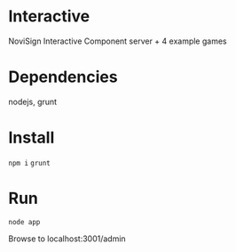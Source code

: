 # Interactive
NoviSign Interactive Component server + 4 example games

# Dependencies
nodejs, grunt

# Install
``` npm i ```
``` grunt ```

# Run
``` node app ```

Browse to localhost:3001/admin
